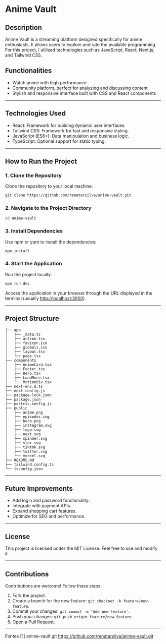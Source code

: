 # Anime Vault

## Description

Anime Vault is a streaming platform designed specifically for anime enthusiasts. It allows users to explore and rate the available programming. For this project, I utilized technologies such as JavaScript, React, Next.js, and Tailwind CSS.

## Functionalities

- Watch anime with high performance
- Community platform, perfect for analyzing and discussing content
- Stylish and responsive interface built with CSS and React components

---

## Technologies Used

- React: Framework for building dynamic user interfaces.
- Tailwind CSS: Framework for fast and responsive styling.
- JavaScript (ES6+): Data manipulation and business logic.
- TypeScript: Optional support for static typing.

---

## How to Run the Project

### 1. Clone the Repository

Clone the repository to your local machine:

```bash
git clone https://github.com/renatarsilva/anime-vault.git
```

### 2. Navigate to the Project Directory

```bash
cd anime-vault
```

### 3. Install Dependencies

Use npm or yarn to install the dependencies:

```bash
npm install
```

### 4. Start the Application

Run the project locally:

```bash
npm run dev
```

Access the application in your browser through the URL displayed in the terminal (usually [http://localhost:3000](http://localhost:3000)).

---

## Project Structure

```
├── app
│   ├── _data.ts
│   ├── action.tsx
│   ├── favicon.ico
│   ├── globals.css
│   ├── layout.tsx
│   └── page.tsx
├── components
│   ├── AnimeCard.tsx
│   ├── Footer.tsx
│   ├── Hero.tsx
│   ├── LoadMore.tsx
│   └── MotionDiv.tsx
├── next-env.d.ts
├── next.config.js
├── package-lock.json
├── package.json
├── postcss.config.js
├── public
│   ├── anime.png
│   ├── episodes.svg
│   ├── hero.png
│   ├── instagram.svg
│   ├── logo.svg
│   ├── next.svg
│   ├── spinner.svg
│   ├── star.svg
│   ├── tiktok.svg
│   ├── twitter.svg
│   └── vercel.svg
├── README.md
├── tailwind.config.ts
└── tsconfig.json
```

---

## Future Improvements

- Add login and password functionality.
- Integrate with payment APIs.
- Expand shopping cart features.
- Optimize for SEO and performance.

---

## License

This project is licensed under the MIT License. Feel free to use and modify it.

---

## Contributions

Contributions are welcome! Follow these steps:

1. Fork the project.
2. Create a branch for the new feature: `git checkout -b feature/new-feature`.
3. Commit your changes: `git commit -m 'Add new feature'`.
4. Push your changes: `git push origin feature/new-feature`.
5. Open a Pull Request.

---

Fontes
[1] anime-vault.git https://github.com/renatarsilva/anime-vault.git
